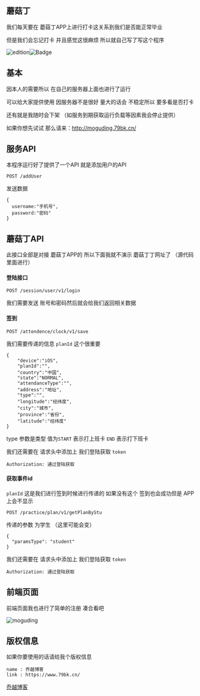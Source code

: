 ## 蘑菇丁

我们每天要在 蘑菇丁APP上进行打卡这关系到我们是否能正常毕业

但是我们会忘记打卡 并且感觉这很麻烦 所以就自己写了写这个程序

![edition](https://img.shields.io/badge/edition-v1.0-red.svg)![Badge](https://img.shields.io/badge/link-79kb.cn-#FF4D5B.svg)

## 基本

因本人的需要所以 在自己的服务器上面也进行了运行

可以给大家提供使用 因服务器不是很好 量大的话会 不稳定所以 要多看是否打卡

还有就是我随时会下架 （如服务到期获取运行负载等因素我会停止提供）

如果你想先试试 那么请来：http://moguding.79bk.cn/

## 服务API

本程序运行好了提供了一个API 就是添加用户的API

```
POST /addUser
```

发送数据

```
{
  username:"手机号",
  password:"密码"
}
```

## 蘑菇丁API

此接口全部是对接 蘑菇丁APP的 所以下面我就不演示 蘑菇丁丁网址了 （源代码里面进行）

#### 登陆接口 

```
POST /session/user/v1/login
```

我们需要发送 账号和密码然后就会给我们返回相关数据

#### 签到

```
POST /attendence/clock/v1/save
```

我们需要传递的信息 `planId` 这个很重要

```
{
    "device":"iOS",
    "planId":"",
    "country":"中国",
    "state":"NORMAL",
    "attendanceType":"",
    "address":"地址",
    "type":"",
    "longitude":"经纬度",
    "city":"城市",
    "province":"省份",
    "latitude":"经纬度"
}
```

type 参数是类型 值为`START` 表示打上班卡 `END` 表示打下班卡

我们还需要在 请求头中添加上 我们登陆获取 `token` 

```
Authorization: 通过登陆获取
```

#### 获取事件id

`planId` 这是我们进行签到时候进行传递的 如果没有这个 签到也会成功但是 APP 上会不显示

```
POST /practice/plan/v1/getPlanByStu
```

传递的参数 为学生 （这里可能会变）

```
{
  "paramsType": "student"
}
```

我们还需要在 请求头中添加上 我们登陆获取 `token` 

```
Authorization: 通过登陆获取
```

## 前端页面

前端页面我也进行了简单的注册 凑合看吧

![moguding](https://cdn.jsdelivr.net/gh/duogongneng/MyBlogImg/imgimage-20201030145521906.png)



## 版权信息

如果你要使用的话请给我个版权信息 

```
name : 乔越博客
link : https://www.79bk.cn/
```

[乔越博客](https://www.79bk.cn/)

